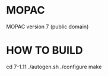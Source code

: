 MOPAC
=====

MOPAC version 7 (public domain)

HOW TO BUILD
============
cd 7-1.11
./autogen.sh
./configure
make

